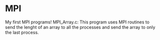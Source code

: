 # MPI
My first MPI programs! 
MPI_Array.c:
  This program uses MPI routines to send the lenght of an array to all the processes and send the array to only the last process.
